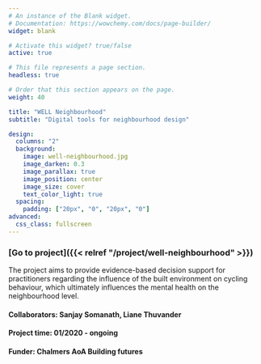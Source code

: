 ```yaml
---
# An instance of the Blank widget.
# Documentation: https://wowchemy.com/docs/page-builder/
widget: blank

# Activate this widget? true/false
active: true

# This file represents a page section.
headless: true

# Order that this section appears on the page.
weight: 40

title: "WELL Neighbourhood"
subtitle: "Digital tools for neighbourhood design"

design:
  columns: "2"
  background:
    image: well-neighbourhood.jpg
    image_darken: 0.3
    image_parallax: true
    image_position: center
    image_size: cover
    text_color_light: true
  spacing:
    padding: ["20px", "0", "20px", "0"]
advanced:
  css_class: fullscreen
---
```

### [Go to project]({{< relref "/project/well-neighbourhood" >}})
The project aims to provide evidence-based decision support for practitioners regarding the influence of the built environment on cycling behaviour, which ultimately influences the mental health on the neighbourhood level.
#### Collaborators: Sanjay Somanath, Liane Thuvander  
#### Project time: 01/2020 - ongoing  
#### Funder: Chalmers AoA Building futures  
